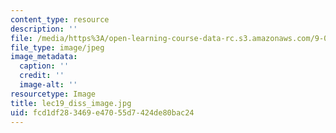 ```yaml
---
content_type: resource
description: ''
file: /media/https%3A/open-learning-course-data-rc.s3.amazonaws.com/9-00sc-introduction-to-psychology-fall-2011/fcd1df283469e47055d7424de80bac24_lec19_diss_image.jpg
file_type: image/jpeg
image_metadata:
  caption: ''
  credit: ''
  image-alt: ''
resourcetype: Image
title: lec19_diss_image.jpg
uid: fcd1df28-3469-e470-55d7-424de80bac24
---
```

